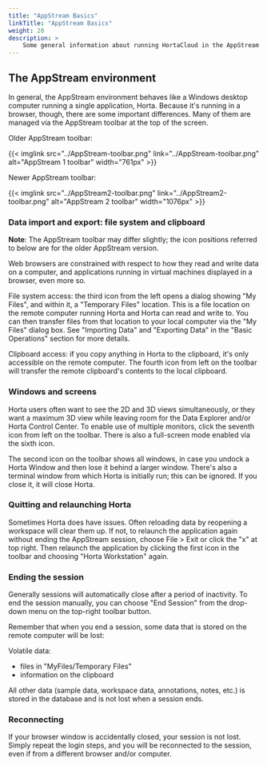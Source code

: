 ```yaml
---
title: "AppStream Basics"
linkTitle: "AppStream Basics"
weight: 20
description: >
    Some general information about running HortaCloud in the AppStream environment
---
```



## The AppStream environment

In general, the AppStream environment behaves like a Windows desktop computer running a single application, Horta. Because it's running in a browser, though, there are some important differences. Many of them are managed via the AppStream toolbar at the top of the screen.  

Older AppStream toolbar:

{{< imglink src="../AppStream-toolbar.png" link="../AppStream-toolbar.png" alt="AppStream 1 toolbar" width="761px" >}}

Newer AppStream toolbar:

{{< imglink src="../AppStream2-toolbar.png" link="../AppStream2-toolbar.png" alt="AppStream 2 toolbar" width="1076px" >}}

### Data import and export: file system and clipboard

**Note**: The AppStream toolbar may differ slightly; the icon positions referred to below are for the older AppStream version. 

Web browsers are constrained with respect to how they read and write data on a computer, and applications running in virtual machines displayed in a browser, even more so.

File system access: the third icon from the left opens a dialog showing "My Files", and within it, a "Temporary Files" location. This is a file location on the remote computer running Horta and Horta can read and write to. You can then transfer files from that location to your local computer via the "My Files" dialog box. See "Importing Data" and "Exporting Data" in the "Basic Operations" section for more details.

Clipboard access: if you copy anything in Horta to the clipboard, it's only accessible on the remote computer. The fourth icon from left on the toolbar will transfer the remote clipboard's contents to the local clipboard.

### Windows and screens

Horta users often want to see the 2D and 3D views simultaneously, or they want a maximum 3D view while leaving room for the Data Explorer and/or Horta Control Center. To enable use of multiple monitors, click the seventh icon from left on the toolbar. There is also a full-screen mode enabled via the sixth icon.

The second icon on the toolbar shows all windows, in case you undock a Horta Window and then lose it behind a larger window. There's also a terminal window from which Horta is initially run; this can be ignored. If you close it, it will close Horta.

### Quitting and relaunching Horta

Sometimes Horta does have issues. Often reloading data by reopening a workspace will clear them up. If not, to relaunch the application again without ending the AppStream session, choose File > Exit or click the "x" at top right. Then relaunch the application by clicking the first icon in the toolbar and choosing "Horta Workstation" again.

### Ending the session

Generally sessions will automatically close after a period of inactivity. To end the session manually, you can choose "End Session" from the drop-down menu on the top-right toolbar button.

Remember that when you end a session, some data that is stored on the remote computer will be lost:

Volatile data:
- files in "MyFiles/Temporary Files"
- information on the clipboard

All other data (sample data, workspace data, annotations, notes, etc.) is stored in the database and is not lost when a session ends.


### Reconnecting

If your browser window is accidentally closed, your session is not lost. Simply repeat the login steps, and you will be reconnected to the session, even if from a different browser and/or computer.

